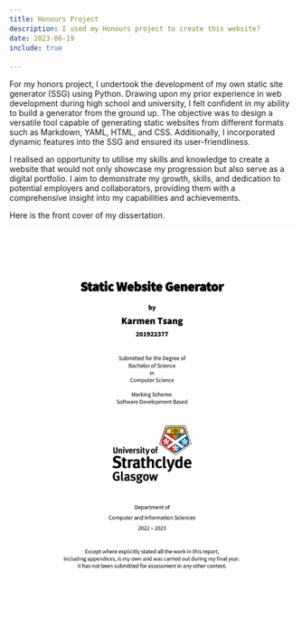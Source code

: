 ```yaml
---
title: Honours Project
description: I used my Honours project to create this website?
date: 2023-06-19
include: true

---
```


For my honors project, I undertook the development of my own static site generator (SSG) 
using Python. Drawing upon my prior experience in web development during high school and 
university, I felt confident in my ability to build a generator from the ground up. 
The objective was to design a versatile tool capable of generating static websites 
from different formats such as Markdown, YAML, HTML, and CSS. Additionally, I incorporated 
dynamic features into the SSG and ensured its user-friendliness.


I realised an opportunity to utilise my skills and knowledge to create a website 
that would not only showcase my progression but also serve as a digital portfolio. 
I aim to demonstrate my growth, skills, and dedication to potential employers and collaborators, 
providing them with a comprehensive insight into my capabilities and achievements.


Here is the front cover of my dissertation.

![report.png](../assets/images/report.png)























